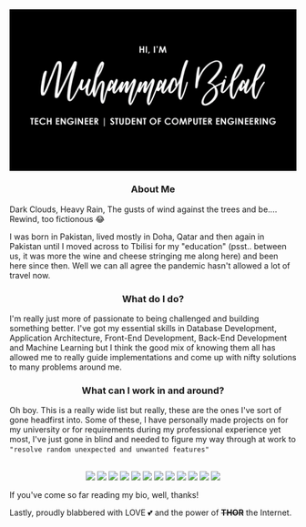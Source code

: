 <img src="https://github.com/bilalmotiwala/bilalmotiwala/blob/main/blob/master/assets/Heading.gif" align="center" />

<h3 align="center">About Me</h3>

Dark Clouds, Heavy Rain, The gusts of wind against the trees and be.... Rewind, too fictionous 😂

I was born in Pakistan, lived mostly in Doha, Qatar and then again in Pakistan until I moved across to Tbilisi for my "education" (psst.. between us, it was more the wine and cheese stringing me along here) and been here since then. Well we can all agree the pandemic hasn't allowed a lot of travel now.

<h3 align="center">What do I do?</h3>

I'm really just more of passionate to being challenged and building something better. I've got my essential skills in Database Development, Application Architecture, Front-End Development, Back-End Development and Machine Learning but I think the good mix of knowing them all has allowed me to really guide implementations and come up with nifty solutions to many problems around me.

<h3 align="center">What can I work in and around?</h3>

Oh boy. This is a really wide list but really, these are the ones I've sort of gone headfirst into. Some of these, I have personally made projects on for my university or for requirements during my professional experience yet most, I've just gone in blind and needed to figure my way through at work to `"resolve random unexpected and unwanted features"`

<br/>

<div align="center">
  <img src="https://cdn.jsdelivr.net/gh/devicons/devicon/icons/c/c-original.svg" style="width: 10%"/> <img src="https://cdn.jsdelivr.net/gh/devicons/devicon/icons/cplusplus/cplusplus-original.svg" style="width: 10%"/> <img src="https://cdn.jsdelivr.net/gh/devicons/devicon/icons/csharp/csharp-original.svg" style="width: 10%"/> <img src="https://cdn.jsdelivr.net/gh/devicons/devicon/icons/css3/css3-original-wordmark.svg" style="width: 10%"/> <img src="https://cdn.jsdelivr.net/gh/devicons/devicon/icons/html5/html5-original-wordmark.svg" style="width: 10%"/> <img src="https://cdn.jsdelivr.net/gh/devicons/devicon/icons/javascript/javascript-original.svg" style="width: 10%"/> <img src="https://cdn.jsdelivr.net/gh/devicons/devicon/icons/jquery/jquery-original-wordmark.svg" style="width: 10%"/> <img src="https://cdn.jsdelivr.net/gh/devicons/devicon/icons/jupyter/jupyter-original-wordmark.svg" style="width: 10%"/> <img src="https://cdn.jsdelivr.net/gh/devicons/devicon/icons/nodejs/nodejs-original-wordmark.svg" style="width: 10%"/> <img src="https://cdn.jsdelivr.net/gh/devicons/devicon/icons/numpy/numpy-original-wordmark.svg" style="width: 10%"/> <img src="https://cdn.jsdelivr.net/gh/devicons/devicon/icons/pandas/pandas-original-wordmark.svg" style="width: 10%"/> <img src="https://cdn.jsdelivr.net/gh/devicons/devicon/icons/python/python-original.svg" style="width: 10%"/>

</div>

If you've come so far reading my bio, well, thanks!

Lastly, proudly blabbered with LOVE 💕 and the power of **~~THOR~~** the Internet.

